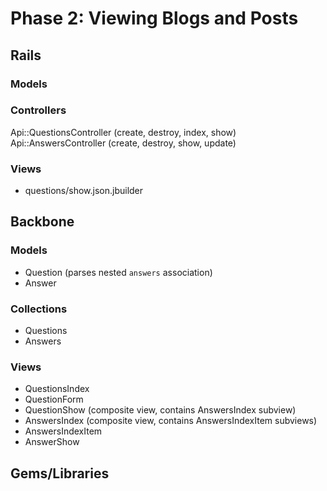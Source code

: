 # Phase 2: Viewing Blogs and Posts

## Rails
### Models

### Controllers
Api::QuestionsController (create, destroy, index, show)
Api::AnswersController (create, destroy, show, update)

### Views
* questions/show.json.jbuilder

## Backbone
### Models
* Question (parses nested `answers` association)
* Answer

### Collections
* Questions
* Answers

### Views
* QuestionsIndex
* QuestionForm
* QuestionShow (composite view, contains AnswersIndex subview)
* AnswersIndex (composite view, contains AnswersIndexItem subviews)
* AnswersIndexItem
* AnswerShow

## Gems/Libraries
